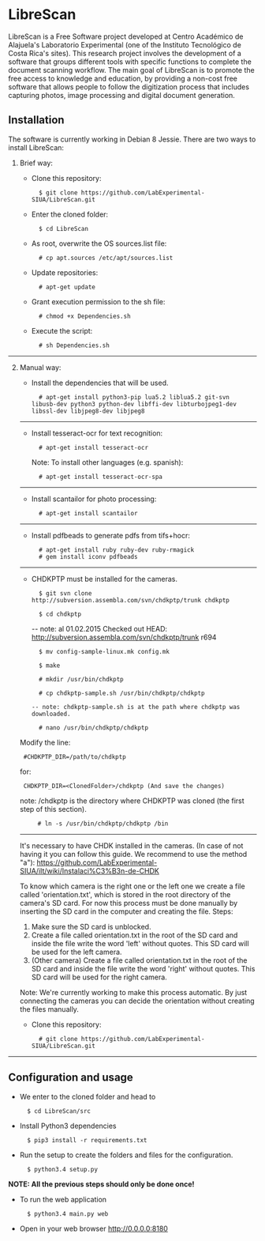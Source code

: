 # LibreScan

LibreScan is a Free Software project developed at Centro Académico de Alajuela's Laboratorio Experimental (one of the Instituto Tecnológico de Costa Rica's sites). This research project involves the development of a software that groups different tools with specific functions to complete the document scanning workflow. The main goal of LibreScan is to promote the free access to knowledge and education, by providing a non-cost free software that allows people to follow the digitization process that includes capturing photos, image processing and digital document generation.

## Installation

The software is currently working in Debian 8 Jessie. There are two ways to install LibreScan:

1. Brief way:

    - Clone this repository:
    
            $ git clone https://github.com/LabExperimental-SIUA/LibreScan.git
    
    - Enter the cloned folder:
    
            $ cd LibreScan
    
    - As root, overwrite the OS sources.list file:
    
            # cp apt.sources /etc/apt/sources.list

    - Update repositories:

            # apt-get update
    
    - Grant execution permission to the sh file:
    
            # chmod +x Dependencies.sh
    
    - Execute the script:
    
            # sh Dependencies.sh
--------------------------------------------------------------------------------------------

2. Manual way:

    - Install the dependencies that will be used.
            
            # apt-get install python3-pip lua5.2 liblua5.2 git-svn libusb-dev python3 python-dev libffi-dev libturbojpeg1-dev libssl-dev libjpeg8-dev libjpeg8
    
    --------------------------------------------------------------------------------------------
    
    - Install tesseract-ocr for text recognition:
    
            # apt-get install tesseract-ocr
    
        Note: To install other languages (e.g. spanish): 
    
            # apt-get install tesseract-ocr-spa 
    
    --------------------------------------------------------------------------------------------
    
    - Install scantailor for photo processing:
    
            # apt-get install scantailor
    
    --------------------------------------------------------------------------------------------
    
    - Install pdfbeads to generate pdfs from tifs+hocr:
    
            # apt-get install ruby ruby-dev ruby-rmagick 
            # gem install iconv pdfbeads
    
    
    --------------------------------------------------------------------------------------------
    - CHDKPTP must be installed for the cameras.
    
            $ git svn clone http://subversion.assembla.com/svn/chdkptp/trunk chdkptp
    
            $ cd chdkptp
    
        -- note: al 01.02.2015 Checked out HEAD:
           http://subversion.assembla.com/svn/chdkptp/trunk r694
    
            $ mv config-sample-linux.mk config.mk
    
            $ make
    
            # mkdir /usr/bin/chdkptp
    
            # cp chdkptp-sample.sh /usr/bin/chdkptp/chdkptp
    
          -- note: chdkptp-sample.sh is at the path where chdkptp was downloaded.
    
            # nano /usr/bin/chdkptp/chdkptp
    
    Modify the line:
    
        #CHDKPTP_DIR=/path/to/chdkptp
    
    for: 
        
        CHDKPTP_DIR=<ClonedFolder>/chdkptp (And save the changes)
    
    note: /chdkptp is the directory where CHDKPTP was cloned (the first step of this section). 
    
            # ln -s /usr/bin/chdkptp/chdkptp /bin
    
    --------------------------------------------------------------------------------------------
    
    It's necessary to have CHDK installed in the cameras. (In case of not having it you can follow this guide. We recommend to use the method "a"):
    https://github.com/LabExperimental-SIUA/ilt/wiki/Instalaci%C3%B3n-de-CHDK 
    
    To know which camera is the right one or the left one we create a file called
    'orientation.txt', which is stored in the root directory of the camera's SD card.
    For now this process must be done manually by inserting the SD card in 
    the computer and creating the file. Steps:
    
    1. Make sure the SD card is unblocked.
    2. Create a file called orientation.txt in the root of the SD card and
    inside the file write the word 'left' without quotes. This SD card will
    be used for the left camera.
    3. (Other camera) Create a file called orientation.txt in the root of the SD card and
    inside the file write the word 'right' without quotes. This SD card will
    be used for the right camera.
    
    Note: We're currently working to make this process automatic.
    By just connecting the cameras you can decide the orientation
    without creating the files manually.

    - Clone this repository:

            # git clone https://github.com/LabExperimental-SIUA/LibreScan.git

--------------------------------------------------------------------------------------------
## Configuration and usage

- We enter to the cloned folder and head to

        $ cd LibreScan/src

- Install Python3 dependencies
        
        $ pip3 install -r requirements.txt

- Run the setup to create the folders and files for the configuration.

        $ python3.4 setup.py
        
**NOTE: All the previous steps should only be done once!**
        
- To run the web application

        $ python3.4 main.py web

- Open in your web browser http://0.0.0.0:8180

